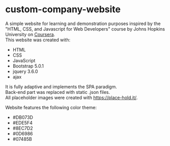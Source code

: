 # custom-company-website
A simple website for learning and demonstration purposes inspired by the "HTML, CSS, and Javascript for Web Developers" course by Johns Hopkins University on [Coursera](https://www.coursera.org/learn/html-css-javascript-for-web-developers).<br />
This website was created with:
  - HTML
  - CSS
  - JavaScript
  - Bootstrap 5.0.1
  - jquery 3.6.0
  - ajax

It is fully adaptive and implements the SPA paradigm.<br />
Back-end part was replaced with static .json files.<br />
All placeholder images were created with https://place-hold.it/.

Website features the following color theme:
  - #DB073D
  - #EDE5F4
  - #8EC7D2
  - #0D6986
  - #07485B
